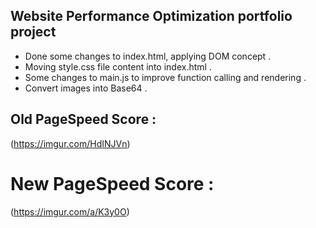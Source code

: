## Website Performance Optimization portfolio project

- Done some changes to index.html, applying DOM concept .
- Moving style.css file content into index.html . 
- Some changes to main.js to improve function calling and rendering . 
- Convert images into Base64 . 

## Old PageSpeed Score :
(https://imgur.com/HdINJVn)

# New PageSpeed Score : 

(https://imgur.com/a/K3y0O)

